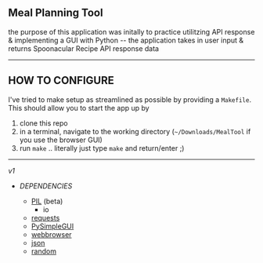## Meal Planning Tool ##

the purpose of this application was initally to practice utilitzing API response 
& implementing a GUI with Python
-- the application takes in user input & returns Spoonacular Recipe API response data

---

## HOW TO CONFIGURE ##
I've tried to make setup as streamlined as possible by providing a `Makefile`.
This should allow you to start the app up by 
1. clone this repo
2. in a terminal, navigate to the working directory (`~/Downloads/MealTool` if you use the browser GUI)
3. run `make` .. literally just type `make` and return/enter ;)

---

_v1_

* _DEPENDENCIES_

  * [PIL](https://pillow.readthedocs.io) (beta)
    * io 
  * [requests](https://requests.readthedocs.io)
  * [PySimpleGUI](https://pysimplegui.org)
  * [webbrowser](https://docs.python.org/3/library/webbrowser.html)
  * [json](https://docs.python.org/3/library/json.html)
  * [random](https://docs.python.org/3/library/random.html)
